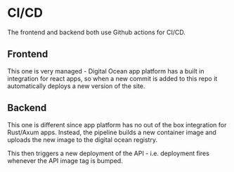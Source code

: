 # CI/CD

The frontend and backend both use Github actions for CI/CD. 

## Frontend

This one is very managed - Digital Ocean app platform has a built in integration for react apps, so when a new commit is added to this repo
it automatically deploys a new version of the site.

## Backend

This one is different since app platform has no out of the box integration for Rust/Axum apps. Instead, the pipeline builds a new container image and uploads the new
image to the digital ocean registry.

This then triggers a new deployment of the API - i.e. deployment fires whenever the API image tag is bumped.